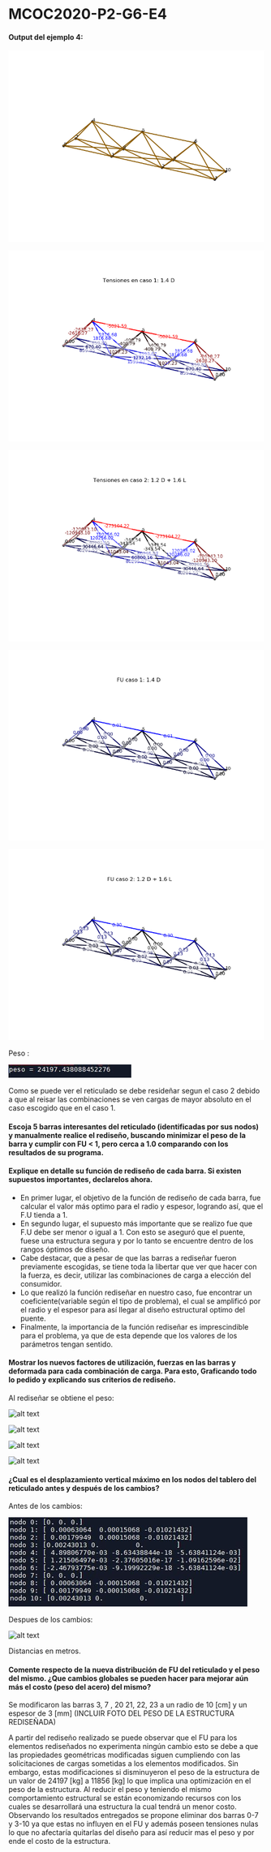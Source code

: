 # MCOC2020-P2-G6-E4

#### Output del ejemplo 4:

![alt text](https://github.com/FelipeAravenaR98/MCOC2020-P2-G6-E4/blob/main/reticulado.png?raw=true)

![alt text](https://github.com/FelipeAravenaR98/MCOC2020-P2-G6-E4/blob/main/Tensiones%20caso%201.png?raw=true)

![alt text](https://github.com/FelipeAravenaR98/MCOC2020-P2-G6-E4/blob/main/Tension%20caso%202.png?raw=true)

![alt text](https://github.com/FelipeAravenaR98/MCOC2020-P2-G6-E4/blob/main/Fu%20caso%201.png?raw=true)

![alt text](https://github.com/FelipeAravenaR98/MCOC2020-P2-G6-E4/blob/main/FU%20caso%202.png?raw=true)

Peso :

![alt text](https://github.com/FelipeAravenaR98/MCOC2020-P2-G6-E4/blob/main/Peso.JPG?raw=true)

Como se puede ver el reticulado se debe resideñar segun el caso 2 debido a que al reisar las combinaciones se ven cargas de mayor absoluto en el caso escogido que en el caso 1.



#### Escoja 5 barras interesantes del reticulado (identificadas por sus nodos) y manualmente realice el rediseño, buscando minimizar el peso de la barra y cumplir con FU < 1, pero cerca a 1.0 comparando con los resultados de su programa. 

#### Explique en detalle su función de rediseño de cada barra. Si existen supuestos importantes, declarelos ahora. 
 * En primer lugar, el objetivo de la función de rediseño de cada barra,  fue calcular el valor más optimo para el radio y espesor, logrando así, que el F.U tienda a 1.
  * En segundo lugar, el supuesto más importante que se realizo fue que F.U debe ser menor o igual a 1. Con esto se aseguró que el puente, fuese una estructura segura y por lo tanto se encuentre dentro de los rangos óptimos de diseño. 
  * Cabe destacar, que a pesar de que las barras a rediseñar fueron previamente escogidas, se tiene toda la libertar que ver que hacer con la fuerza, es decir, utilizar las combinaciones de carga a elección del consumidor. 
  * Lo que realizó la función rediseñar en nuestro caso, fue encontrar un coeficiente(variable según el tipo de problema), el cual se amplificó por el radio y el espesor para así llegar al diseño estructural optimo del puente. 
  * Finalmente, la importancia de la función rediseñar es imprescindible para el problema, ya que de esta depende que los valores de los parámetros tengan sentido.
  
#### Mostrar los nuevos factores de utilización, fuerzas en las barras y deformada para cada combinación de carga. Para esto, Graficando todo lo pedido y explicando sus criterios de rediseño. 
Al rediseñar se obtiene el peso: 

![alt text](https://github.com/FelipeAravenaR98/MCOC2020-P2-G6-E4/blob/main/Peso%20redise%C3%B1o%20funcion.JPG?raw=true)

![alt text](https://github.com/FelipeAravenaR98/MCOC2020-P2-G6-E4/blob/main/Tensiones%20Redise%C3%B1o%20caso%202.png?raw=true)

![alt text](https://github.com/FelipeAravenaR98/MCOC2020-P2-G6-E4/blob/main/FU%20redise%C3%B1o%20caso%202.png?raw=true)

![alt text](https://github.com/FelipeAravenaR98/MCOC2020-P2-G6-E4/blob/main/Deformada%20redise%C3%B1o.png?raw=true)


#### ¿Cual es el desplazamiento vertical máximo en los nodos del tablero del reticulado antes y después de los cambios?

Antes de los cambios:

![alt text](https://github.com/FelipeAravenaR98/MCOC2020-P2-G6-E4/blob/main/Desplazamiento%20antes.JPG?raw=true)

Despues de los cambios:

![alt text](https://github.com/FelipeAravenaR98/MCOC2020-P2-G6-E4/blob/main/Desplazamientos%20nodos%20redise%C3%B1o%20funcion.JPG?raw=true)

Distancias en metros.

#### Comente respecto de la nueva distribución de FU del reticulado y el peso del mismo. ¿Que cambios globales se pueden hacer para mejorar aún más el costo (peso del acero) del mismo? 

Se modificaron las barras 3, 7 , 20 21, 22, 23 a un radio de 10 [cm] y un espesor de 3 [mm] (INCLUIR FOTO DEL PESO DE LA ESTRUCTURA REDISEÑADA)

A partir del rediseño realizado se puede observar que el FU para los elementos rediseñados no experimenta ningún cambio esto se debe a que las propiedades geométricas modificadas siguen cumpliendo con las solicitaciones de cargas sometidas a los elementos modificados. Sin embargo, estas modificaciones si disminuyeron el peso de la estructura de un valor de 24197 [kg] a 11856 [kg] lo que implica una optimización en el peso de la estructura. Al reducir el peso y teniendo el mismo comportamiento estructural se están economizando recursos con los cuales se desarrollará una estructura la cual tendrá un menor costo. Observando los resultados entregados se propone eliminar dos barras 0-7 y 3-10 ya que estas no influyen en el FU y además poseen tensiones nulas lo que no afectaría quitarlas del diseño para así reducir mas el peso y por ende el costo de la estructura.
